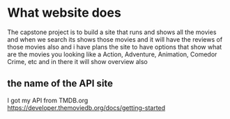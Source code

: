 # What website does
 The capstone project is to build a site that runs and shows all the movies and when we search its shows those movies and it will have the reviews of those movies also and i have plans the site to have options that show what are the movies you looking like a Action, Adventure, Animation, Comedor Crime, etc and in there it will show overview also 

## the name of the API site 
I got my API from TMDB.org https://developer.themoviedb.org/docs/getting-started
